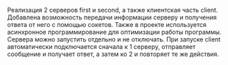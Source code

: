 Реализация 2 серверов first и second, а также клиентская часть client. Добавлена возможность передачи информации серверу и получения ответа от него с помощью сокетов. Также в проекте используется асинхронное программирование для оптимизации работы программы. Сервера можно запустить отдельно и не отключать. При запуске client автоматически подключается сначала к 1 серверу, отправляет сообщение и получает ответ, а затем ко 2 и повторяет те же действия.
